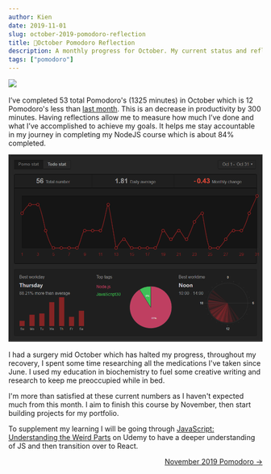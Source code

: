 ```yaml
---
author: Kien
date: 2019-11-01
slug: october-2019-pomodoro-reflection
title: 🍅October Pomodoro Reflection
description: A monthly progress for October. My current status and reflection on my productivity, goals and achievements.
tags: ["pomodoro"]
---
```


![](https://images.unsplash.com/photo-1474591424615-7fe467c7fac9?ixlib=rb-1.2.1&ixid=eyJhcHBfaWQiOjEyMDd9&auto=format&fit=crop&w=1267&q=80)

I’ve completed 53 total Pomodoro's (1325 minutes) in October which is 12 Pomodoro's less than [last month](/055-september-2019-pomodoro/). This is an decrease in productivity by 300 minutes. Having reflections allow me to measure how much I’ve done and what I’ve accomplished to achieve my goals. It helps me stay accountable in my journey in completing my NodeJS course which is about 84% completed.

![](./pomotodooct2019.png)

I had a surgery mid October which has halted my progress, throughout my recovery, I spent some time researching all the medications I've taken since June. I used my education in biochemistry to fuel some creative writing and research to keep me preoccupied while in bed.

I'm more than satisfied at these current numbers as I haven't expected much from this month. I aim to finish this course by November, then start building projects for my portfolio.

To supplement my learning I will be going through <a href='https://www.udemy.com/course/understand-javascript/' target="_target">JavaScript: Understanding the Weird Parts</a> on Udemy to have a deeper understanding of JS and then transition over to React.

<div align="right"><a href="/063-november-2019-pomodoro/">November 2019 Pomodoro &rarr;</a></div>